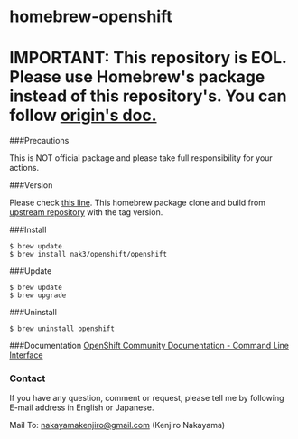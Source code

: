 # homebrew-openshift

# IMPORTANT: This repository is EOL. Please use Homebrew's package instead of this repository's. You can follow [origin's doc.](https://docs.openshift.org/latest/cli_reference/get_started_cli.html#cli-mac)

###Precautions

This is NOT official package and please take full responsibility for your actions.

###Version

Please check [this line](https://github.com/nak3/homebrew-openshift/blob/master/openshift.rb#L1). This homebrew package clone and build from [upstream repository](https://github.com/openshift/origin) with the tag version.

###Install

```
$ brew update
$ brew install nak3/openshift/openshift
```

###Update
```
$ brew update
$ brew upgrade
```

###Uninstall
```
$ brew uninstall openshift
```

###Documentation
[OpenShift Community Documentation - Command Line Interface](http://docs.openshift.org/latest/cli_reference/overview.html)


### Contact

If you have any question, comment or request, please tell me by following E-mail address in English or Japanese.

Mail To: <nakayamakenjiro@gmail.com> (Kenjiro Nakayama)
